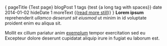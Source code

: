 {
    pageTitle {Test page}
    blogPost 1
    tags {test {a long tag with spaces}}
    date 2014-01-02
    hideDate 1
    moreText {(<a href="%s">read more still</a>)}
}
**Lorem ipsum** reprehenderit _ullamco deserunt sit eiusmod_ ut minim in id
voluptate proident enim eu aliqua sit.

<!-- more -->

Mollit ex cillum pariatur anim [exemplum](http://example.com) tempor
exercitation sed eu Excepteur dolore deserunt cupidatat aliquip irure in
fugiat eu laborum est.
